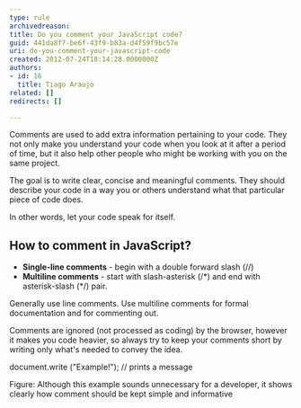 ```yaml
---
type: rule
archivedreason: 
title: Do you comment your JavaScript code?
guid: 441da8f7-be6f-43f9-b83a-d4f59f9bc57e
uri: do-you-comment-your-javascript-code
created: 2012-07-24T18:14:28.0000000Z
authors:
- id: 16
  title: Tiago Araujo
related: []
redirects: []

---
```


Comments are used to add extra information pertaining to your code. They not only make you understand your code when you look at it after a period of time, but it also help other people who might be working with you on the same project.

<!--endintro-->

The goal is to write clear, concise and meaningful comments. They should describe your code in a way you or others understand what that particular piece of code does.

In other words, let your code speak for itself.

## How to comment in JavaScript?

* **Single-line comments** - begin with a double forward slash (//)
* **Multiline comments** - start with slash-asterisk (/\*) and end with asterisk-slash (\*/) pair.


Generally use line comments. Use multiline comments for formal documentation and for commenting out.

Comments are ignored (not processed as coding) by the browser, however it makes you code heavier, so always try to keep your comments short by writing only what's needed to convey the idea.


document.write ("Example!"); // prints a message

Figure: Although this example sounds unnecessary for a developer, it shows clearly how comment should be kept simple and informative
